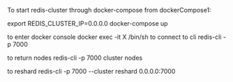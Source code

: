 To start redis-cluster through docker-compose from dockerCompose1:

export REDIS_CLUSTER_IP=0.0.0.0
docker-compose up

to enter docker console
docker exec -it X /bin/sh
to connect to cli
redis-cli -p 7000

to return nodes
redis-cli -p 7000 cluster nodes

to reshard
redis-cli -p 7000 --cluster reshard 0.0.0.0:7000